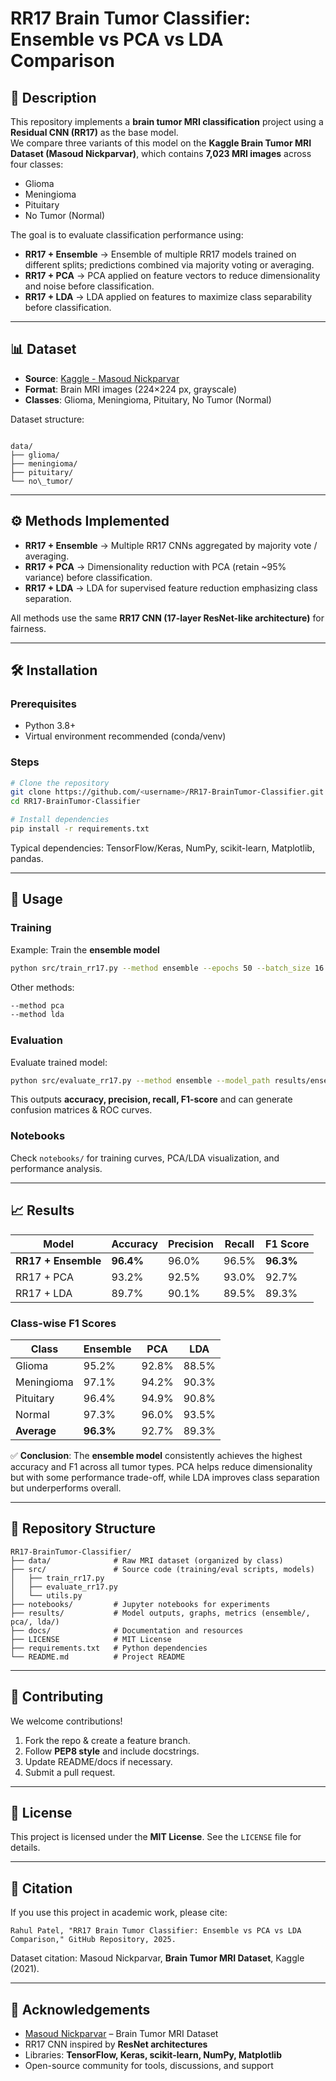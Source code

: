 # RR17 Brain Tumor Classifier: Ensemble vs PCA vs LDA Comparison

## 📌 Description
This repository implements a **brain tumor MRI classification** project using a **Residual CNN (RR17)** as the base model.  
We compare three variants of this model on the **Kaggle Brain Tumor MRI Dataset (Masoud Nickparvar)**, which contains **7,023 MRI images** across four classes:
- Glioma
- Meningioma
- Pituitary
- No Tumor (Normal)

The goal is to evaluate classification performance using:
- **RR17 + Ensemble** → Ensemble of multiple RR17 models trained on different splits; predictions combined via majority voting or averaging.  
- **RR17 + PCA** → PCA applied on feature vectors to reduce dimensionality and noise before classification.  
- **RR17 + LDA** → LDA applied on features to maximize class separability before classification.  

---

## 📊 Dataset
- **Source**: [Kaggle - Masoud Nickparvar](https://www.kaggle.com/datasets/masoudnickparvar/brain-tumor-mri-dataset)  
- **Format**: Brain MRI images (224×224 px, grayscale)  
- **Classes**: Glioma, Meningioma, Pituitary, No Tumor (Normal)  

Dataset structure:
```

data/
├── glioma/
├── meningioma/
├── pituitary/
└── no\_tumor/

````

---

## ⚙️ Methods Implemented
- **RR17 + Ensemble** → Multiple RR17 CNNs aggregated by majority vote / averaging.  
- **RR17 + PCA** → Dimensionality reduction with PCA (retain ~95% variance) before classification.  
- **RR17 + LDA** → LDA for supervised feature reduction emphasizing class separation.  

All methods use the same **RR17 CNN (17-layer ResNet-like architecture)** for fairness.

---

## 🛠️ Installation
### Prerequisites
- Python 3.8+
- Virtual environment recommended (conda/venv)

### Steps
```bash
# Clone the repository
git clone https://github.com/<username>/RR17-BrainTumor-Classifier.git
cd RR17-BrainTumor-Classifier

# Install dependencies
pip install -r requirements.txt
````

Typical dependencies: TensorFlow/Keras, NumPy, scikit-learn, Matplotlib, pandas.

---

## 🚀 Usage

### Training

Example: Train the **ensemble model**

```bash
python src/train_rr17.py --method ensemble --epochs 50 --batch_size 16 --save_path results/ensemble_model.h5
```

Other methods:

```bash
--method pca
--method lda
```

### Evaluation

Evaluate trained model:

```bash
python src/evaluate_rr17.py --method ensemble --model_path results/ensemble_model.h5
```

This outputs **accuracy, precision, recall, F1-score** and can generate confusion matrices & ROC curves.

### Notebooks

Check `notebooks/` for training curves, PCA/LDA visualization, and performance analysis.

---

## 📈 Results

| Model               | Accuracy  | Precision | Recall | F1 Score  |
| ------------------- | --------- | --------- | ------ | --------- |
| **RR17 + Ensemble** | **96.4%** | 96.0%     | 96.5%  | **96.3%** |
| RR17 + PCA          | 93.2%     | 92.5%     | 93.0%  | 92.7%     |
| RR17 + LDA          | 89.7%     | 90.1%     | 89.5%  | 89.3%     |

### Class-wise F1 Scores

| Class       | Ensemble  | PCA   | LDA   |
| ----------- | --------- | ----- | ----- |
| Glioma      | 95.2%     | 92.8% | 88.5% |
| Meningioma  | 97.1%     | 94.2% | 90.3% |
| Pituitary   | 96.4%     | 94.9% | 90.8% |
| Normal      | 97.3%     | 96.0% | 93.5% |
| **Average** | **96.3%** | 92.7% | 89.3% |

✅ **Conclusion**: The **ensemble model** consistently achieves the highest accuracy and F1 across all tumor types. PCA helps reduce dimensionality but with some performance trade-off, while LDA improves class separation but underperforms overall.

---

## 📂 Repository Structure

```
RR17-BrainTumor-Classifier/
├── data/              # Raw MRI dataset (organized by class)
├── src/               # Source code (training/eval scripts, models)
│   ├── train_rr17.py
│   ├── evaluate_rr17.py
│   └── utils.py
├── notebooks/         # Jupyter notebooks for experiments
├── results/           # Model outputs, graphs, metrics (ensemble/, pca/, lda/)
├── docs/              # Documentation and resources
├── LICENSE            # MIT License
├── requirements.txt   # Python dependencies
└── README.md          # Project README
```

---

## 🤝 Contributing

We welcome contributions!

1. Fork the repo & create a feature branch.
2. Follow **PEP8 style** and include docstrings.
3. Update README/docs if necessary.
4. Submit a pull request.

---

## 📜 License

This project is licensed under the **MIT License**. See the `LICENSE` file for details.

---

## 📖 Citation

If you use this project in academic work, please cite:

```
Rahul Patel, "RR17 Brain Tumor Classifier: Ensemble vs PCA vs LDA Comparison," GitHub Repository, 2025.
```

Dataset citation:
Masoud Nickparvar, **Brain Tumor MRI Dataset**, Kaggle (2021).

---

## 🙏 Acknowledgements

* [Masoud Nickparvar](https://www.kaggle.com/datasets/masoudnickparvar/brain-tumor-mri-dataset) – Brain Tumor MRI Dataset
* RR17 CNN inspired by **ResNet architectures**
* Libraries: **TensorFlow, Keras, scikit-learn, NumPy, Matplotlib**
* Open-source community for tools, discussions, and support
